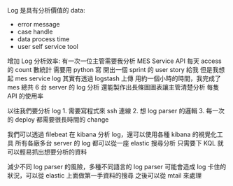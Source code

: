 Log 是具有分析價值的 data:
* error message 
* case handle
* data process time
* user self service tool

增加 Log 分析效率:
	有一次一位主管需要我分析 MES Service API 每天 access 的 count 數統計
	需要用 python 寫
	開出一個 sprint 的 user story 給我
	但是我想起 mes service log 其實有透過 logstash 上傳
	用約一個小時的時間，我完成了 mes 總共 6 台 server 的 log 分析
	還能製作出長條圖圖表讓主管清楚分析 每隻 API 的使用率

以往我們要分析 log 
	1. 需要寫程式來 ssh 連線 
	2. 想 log parser 的邏輯 
	3. 每一次的 deploy 都需要很長時間的 change 

我們可以透過 filebeat 在 kibana 分析 log，還可以使用各種 kibana 的視覺化工具
所有各廠多台 server 的 log 都可以從一座 elastic 搜尋分析
只需要下 KQL 就可以輕易抓出想要分析的資料

減少不同 log parser 的風險，多種不同語言的 log parser 可能會造成 log 卡住的狀況，可以從 elastic 上面做第一手資料的搜尋
之後可以從 mtail 來處理

